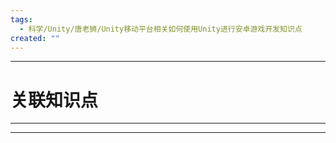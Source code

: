 ```yaml
---
tags:
  - 科学/Unity/唐老狮/Unity移动平台相关如何使用Unity进行安卓游戏开发知识点
created: ""
---
```


---
# 关联知识点



---




---
